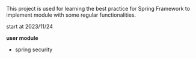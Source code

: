 This project is used for learning the best practice for Spring Framework to implement module with some regular functionalities.


start at 2023/11/24
    
**user module**
- spring security
